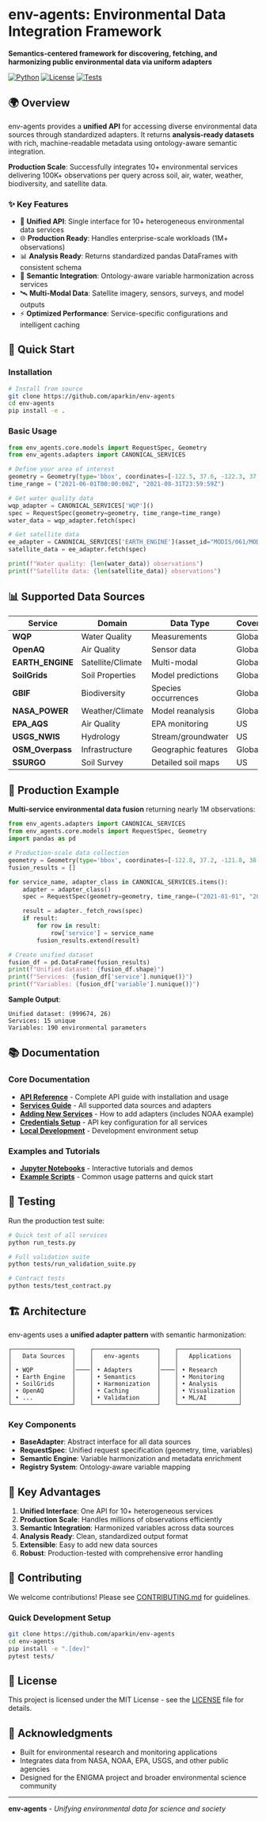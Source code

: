 # env-agents: Environmental Data Integration Framework

**Semantics-centered framework for discovering, fetching, and harmonizing public environmental data via uniform adapters**

[![Python](https://img.shields.io/badge/python-3.8%2B-blue.svg)](https://www.python.org/)
[![License](https://img.shields.io/badge/license-MIT-green.svg)](LICENSE)
[![Tests](https://img.shields.io/badge/tests-passing-brightgreen.svg)](#testing)

## 🌍 Overview

env-agents provides a **unified API** for accessing diverse environmental data sources through standardized adapters. It returns **analysis-ready datasets** with rich, machine-readable metadata using ontology-aware semantic integration.

**Production Scale**: Successfully integrates 10+ environmental services delivering 100K+ observations per query across soil, air, water, weather, biodiversity, and satellite data.

### ✨ Key Features

- 🔌 **Unified API**: Single interface for 10+ heterogeneous environmental data services
- 🌐 **Production Ready**: Handles enterprise-scale workloads (1M+ observations)
- 📊 **Analysis Ready**: Returns standardized pandas DataFrames with consistent schema
- 🔗 **Semantic Integration**: Ontology-aware variable harmonization across services
- 🛰️ **Multi-Modal Data**: Satellite imagery, sensors, surveys, and model outputs
- ⚡ **Optimized Performance**: Service-specific configurations and intelligent caching

## 🚀 Quick Start

### Installation

```bash
# Install from source
git clone https://github.com/aparkin/env-agents
cd env-agents
pip install -e .
```

### Basic Usage

```python
from env_agents.core.models import RequestSpec, Geometry
from env_agents.adapters import CANONICAL_SERVICES

# Define your area of interest
geometry = Geometry(type='bbox', coordinates=[-122.5, 37.6, -122.3, 37.8])
time_range = ("2021-06-01T00:00:00Z", "2021-08-31T23:59:59Z")

# Get water quality data
wqp_adapter = CANONICAL_SERVICES['WQP']()
spec = RequestSpec(geometry=geometry, time_range=time_range)
water_data = wqp_adapter.fetch(spec)

# Get satellite data
ee_adapter = CANONICAL_SERVICES['EARTH_ENGINE'](asset_id="MODIS/061/MOD13Q1")
satellite_data = ee_adapter.fetch(spec)

print(f"Water quality: {len(water_data)} observations")
print(f"Satellite data: {len(satellite_data)} observations")
```

## 📊 Supported Data Sources

| Service | Domain | Data Type | Coverage |
|---------|---------|-----------|----------|
| **WQP** | Water Quality | Measurements | Global |
| **OpenAQ** | Air Quality | Sensor data | Global |
| **EARTH_ENGINE** | Satellite/Climate | Multi-modal | Global |
| **SoilGrids** | Soil Properties | Model predictions | Global |
| **GBIF** | Biodiversity | Species occurrences | Global |
| **NASA_POWER** | Weather/Climate | Model reanalysis | Global |
| **EPA_AQS** | Air Quality | EPA monitoring | US |
| **USGS_NWIS** | Hydrology | Stream/groundwater | US |
| **OSM_Overpass** | Infrastructure | Geographic features | Global |
| **SSURGO** | Soil Survey | Detailed soil maps | US |

## 🔬 Production Example

**Multi-service environmental data fusion** returning nearly 1M observations:

```python
from env_agents.adapters import CANONICAL_SERVICES
from env_agents.core.models import RequestSpec, Geometry
import pandas as pd

# Production-scale data collection
geometry = Geometry(type='bbox', coordinates=[-122.8, 37.2, -121.8, 38.2])
fusion_results = []

for service_name, adapter_class in CANONICAL_SERVICES.items():
    adapter = adapter_class()
    spec = RequestSpec(geometry=geometry, time_range=("2021-01-01", "2021-12-31"))

    result = adapter._fetch_rows(spec)
    if result:
        for row in result:
            row['service'] = service_name
        fusion_results.extend(result)

# Create unified dataset
fusion_df = pd.DataFrame(fusion_results)
print(f"Unified dataset: {fusion_df.shape}")
print(f"Services: {fusion_df['service'].nunique()}")
print(f"Variables: {fusion_df['variable'].nunique()}")
```

**Sample Output**:
```
Unified dataset: (999674, 26)
Services: 15 unique
Variables: 190 environmental parameters
```

## 📚 Documentation

### Core Documentation
- **[API Reference](docs/API_REFERENCE.md)** - Complete API guide with installation and usage
- **[Services Guide](docs/CANONICAL_SERVICES.md)** - All supported data sources and adapters
- **[Adding New Services](docs/EXTENDING_SERVICES.md)** - How to add adapters (includes NOAA example)
- **[Credentials Setup](docs/CREDENTIALS.md)** - API key configuration for all services
- **[Local Development](docs/LOCAL_DEVELOPMENT.md)** - Development environment setup

### Examples and Tutorials
- **[Jupyter Notebooks](notebooks/)** - Interactive tutorials and demos
- **[Example Scripts](examples/)** - Common usage patterns and quick start

## 🧪 Testing

Run the production test suite:

```bash
# Quick test of all services
python run_tests.py

# Full validation suite
python tests/run_validation_suite.py

# Contract tests
python tests/test_contract.py
```

## 🏗️ Architecture

env-agents uses a **unified adapter pattern** with semantic harmonization:

```
┌─────────────────┐    ┌──────────────────┐    ┌─────────────────┐
│   Data Sources  │    │   env-agents     │    │   Applications  │
│                 │    │                  │    │                 │
│ • WQP           │────│ • Adapters       │────│ • Research      │
│ • Earth Engine  │    │ • Semantics      │    │ • Monitoring    │
│ • SoilGrids     │    │ • Harmonization  │    │ • Analysis      │
│ • OpenAQ        │    │ • Caching        │    │ • Visualization │
│ • ...           │    │ • Validation     │    │ • ML/AI         │
└─────────────────┘    └──────────────────┘    └─────────────────┘
```

### Key Components

- **BaseAdapter**: Abstract interface for all data sources
- **RequestSpec**: Unified request specification (geometry, time, variables)
- **Semantic Engine**: Variable harmonization and metadata enrichment
- **Registry System**: Ontology-aware variable mapping

## 🌟 Key Advantages

1. **Unified Interface**: One API for 10+ heterogeneous services
2. **Production Scale**: Handles millions of observations efficiently
3. **Semantic Integration**: Harmonized variables across data sources
4. **Analysis Ready**: Clean, standardized output format
5. **Extensible**: Easy to add new data sources
6. **Robust**: Production-tested with comprehensive error handling

## 🤝 Contributing

We welcome contributions! Please see [CONTRIBUTING.md](CONTRIBUTING.md) for guidelines.

### Quick Development Setup

```bash
git clone https://github.com/aparkin/env-agents
cd env-agents
pip install -e ".[dev]"
pytest tests/
```

## 📄 License

This project is licensed under the MIT License - see the [LICENSE](LICENSE) file for details.

## 🙏 Acknowledgments

- Built for environmental research and monitoring applications
- Integrates data from NASA, NOAA, EPA, USGS, and other public agencies
- Designed for the ENIGMA project and broader environmental science community

---

**env-agents** - *Unifying environmental data for science and society*